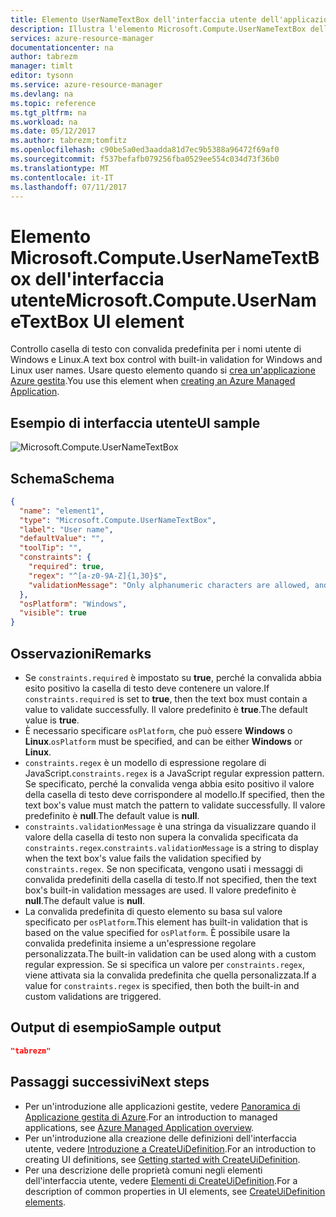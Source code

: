 ```yaml
---
title: Elemento UserNameTextBox dell'interfaccia utente dell'applicazione gestita di Azure | Microsoft Docs
description: Illustra l'elemento Microsoft.Compute.UserNameTextBox dell'interfaccia utente per le applicazioni gestite di Azure
services: azure-resource-manager
documentationcenter: na
author: tabrezm
manager: timlt
editor: tysonn
ms.service: azure-resource-manager
ms.devlang: na
ms.topic: reference
ms.tgt_pltfrm: na
ms.workload: na
ms.date: 05/12/2017
ms.author: tabrezm;tomfitz
ms.openlocfilehash: c90be5a0ed3aadda81d7ec9b5388a96472f69af0
ms.sourcegitcommit: f537befafb079256fba0529ee554c034d73f36b0
ms.translationtype: MT
ms.contentlocale: it-IT
ms.lasthandoff: 07/11/2017
---
```

# <a name="microsoftcomputeusernametextbox-ui-element"></a><span data-ttu-id="2b579-103">Elemento Microsoft.Compute.UserNameTextBox dell'interfaccia utente</span><span class="sxs-lookup"><span data-stu-id="2b579-103">Microsoft.Compute.UserNameTextBox UI element</span></span>
<span data-ttu-id="2b579-104">Controllo casella di testo con convalida predefinita per i nomi utente di Windows e Linux.</span><span class="sxs-lookup"><span data-stu-id="2b579-104">A text box control with built-in validation for Windows and Linux user names.</span></span> <span data-ttu-id="2b579-105">Usare questo elemento quando si [crea un'applicazione Azure gestita](managed-application-publishing.md).</span><span class="sxs-lookup"><span data-stu-id="2b579-105">You use this element when [creating an Azure Managed Application](managed-application-publishing.md).</span></span>

## <a name="ui-sample"></a><span data-ttu-id="2b579-106">Esempio di interfaccia utente</span><span class="sxs-lookup"><span data-stu-id="2b579-106">UI sample</span></span>
![Microsoft.Compute.UserNameTextBox](./media/managed-application-elements/microsoft.compute.usernametextbox.png)

## <a name="schema"></a><span data-ttu-id="2b579-108">Schema</span><span class="sxs-lookup"><span data-stu-id="2b579-108">Schema</span></span>
```json
{
  "name": "element1",
  "type": "Microsoft.Compute.UserNameTextBox",
  "label": "User name",
  "defaultValue": "",
  "toolTip": "",
  "constraints": {
    "required": true,
    "regex": "^[a-z0-9A-Z]{1,30}$",
    "validationMessage": "Only alphanumeric characters are allowed, and the value must be 1-30 characters long."
  },
  "osPlatform": "Windows",
  "visible": true
}
```

## <a name="remarks"></a><span data-ttu-id="2b579-109">Osservazioni</span><span class="sxs-lookup"><span data-stu-id="2b579-109">Remarks</span></span>
- <span data-ttu-id="2b579-110">Se `constraints.required` è impostato su **true**, perché la convalida abbia esito positivo la casella di testo deve contenere un valore.</span><span class="sxs-lookup"><span data-stu-id="2b579-110">If `constraints.required` is set to **true**, then the text box must contain a value to validate successfully.</span></span> <span data-ttu-id="2b579-111">Il valore predefinito è **true**.</span><span class="sxs-lookup"><span data-stu-id="2b579-111">The default value is **true**.</span></span>
- <span data-ttu-id="2b579-112">È necessario specificare `osPlatform`, che può essere **Windows** o **Linux**.</span><span class="sxs-lookup"><span data-stu-id="2b579-112">`osPlatform` must be specified, and can be either **Windows** or **Linux**.</span></span>
- <span data-ttu-id="2b579-113">`constraints.regex` è un modello di espressione regolare di JavaScript.</span><span class="sxs-lookup"><span data-stu-id="2b579-113">`constraints.regex` is a JavaScript regular expression pattern.</span></span> <span data-ttu-id="2b579-114">Se specificato, perché la convalida venga abbia esito positivo il valore della casella di testo deve corrispondere al modello.</span><span class="sxs-lookup"><span data-stu-id="2b579-114">If specified, then the text box's value must match the pattern to validate successfully.</span></span> <span data-ttu-id="2b579-115">Il valore predefinito è **null**.</span><span class="sxs-lookup"><span data-stu-id="2b579-115">The default value is **null**.</span></span>
- <span data-ttu-id="2b579-116">`constraints.validationMessage` è una stringa da visualizzare quando il valore della casella di testo non supera la convalida specificata da `constraints.regex`.</span><span class="sxs-lookup"><span data-stu-id="2b579-116">`constraints.validationMessage` is a string to display when the text box's value fails the validation specified by `constraints.regex`.</span></span> <span data-ttu-id="2b579-117">Se non specificata, vengono usati i messaggi di convalida predefiniti della casella di testo.</span><span class="sxs-lookup"><span data-stu-id="2b579-117">If not specified, then the text box's built-in validation messages are used.</span></span> <span data-ttu-id="2b579-118">Il valore predefinito è **null**.</span><span class="sxs-lookup"><span data-stu-id="2b579-118">The default value is **null**.</span></span>
- <span data-ttu-id="2b579-119">La convalida predefinita di questo elemento su basa sul valore specificato per `osPlatform`.</span><span class="sxs-lookup"><span data-stu-id="2b579-119">This element has built-in validation that is based on the value specified for `osPlatform`.</span></span> <span data-ttu-id="2b579-120">È possibile usare la convalida predefinita insieme a un'espressione regolare personalizzata.</span><span class="sxs-lookup"><span data-stu-id="2b579-120">The built-in validation can be used along with a custom regular expression.</span></span>
<span data-ttu-id="2b579-121">Se si specifica un valore per `constraints.regex`, viene attivata sia la convalida predefinita che quella personalizzata.</span><span class="sxs-lookup"><span data-stu-id="2b579-121">If a value for `constraints.regex` is specified, then both the built-in and custom validations are triggered.</span></span>

## <a name="sample-output"></a><span data-ttu-id="2b579-122">Output di esempio</span><span class="sxs-lookup"><span data-stu-id="2b579-122">Sample output</span></span>
```json
"tabrezm"
```

## <a name="next-steps"></a><span data-ttu-id="2b579-123">Passaggi successivi</span><span class="sxs-lookup"><span data-stu-id="2b579-123">Next steps</span></span>
* <span data-ttu-id="2b579-124">Per un'introduzione alle applicazioni gestite, vedere [Panoramica di Applicazione gestita di Azure](managed-application-overview.md).</span><span class="sxs-lookup"><span data-stu-id="2b579-124">For an introduction to managed applications, see [Azure Managed Application overview](managed-application-overview.md).</span></span>
* <span data-ttu-id="2b579-125">Per un'introduzione alla creazione delle definizioni dell'interfaccia utente, vedere [Introduzione a CreateUiDefinition](managed-application-createuidefinition-overview.md).</span><span class="sxs-lookup"><span data-stu-id="2b579-125">For an introduction to creating UI definitions, see [Getting started with CreateUiDefinition](managed-application-createuidefinition-overview.md).</span></span>
* <span data-ttu-id="2b579-126">Per una descrizione delle proprietà comuni negli elementi dell'interfaccia utente, vedere [Elementi di CreateUiDefinition](managed-application-createuidefinition-elements.md).</span><span class="sxs-lookup"><span data-stu-id="2b579-126">For a description of common properties in UI elements, see [CreateUiDefinition elements](managed-application-createuidefinition-elements.md).</span></span>
